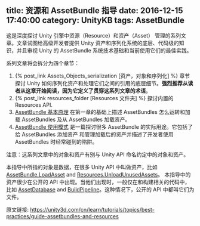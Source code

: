 title: 资源和 AssetBundle 指导
date: 2016-12-15 17:40:00
category: UnityKB
tags: AssetBundle
---
<div style='display:none'> This is a series of articles that provides an in-depth discussion of Assets and resource management in the Unity engine. It seeks to provide expert developers with deep, source-level knowledge of Unity's Asset and serialization systems. It examines both the technical underpinnings of Unity's AssetBundle system and the current best practices for employing them.
</div>

这是深度探讨 Unity 引擎中资源（Resource）和资产（Asset） 管理的系列文章。文章试图给高级开发者提供 Unity 资产和序列化系统的底层、代码级的知识，并且审视 Unity 的 AssetBundle 系统技术基础和当前使用它们的最佳实践。

<div style='display:none'>
The guide is broken down into four chapteros:

1. [Assets, Objects and serialization](https://unity3d.com/learn/tutorials/topics/best-practices/assets-objects-and-serialization) discusses the low-level details of how Unity serializes Assets and handles references between Assets. It is strongly recommended that readers begin with this chapter as it defines terminology used throughout the guide.
2. [The Resources folder](https://unity3d.com/learn/tutorials/topics/best-practices/resources-folder) discusses the built-in Resources API.
3. [AssetBundle fundamentals](https://unity3d.com/learn/tutorials/topics/best-practices/asset-bundle-fundamentals) builds on the information in chapter 1 to describe how AssetBundles operate, and discusses both the loading of AssetBundles and the loading of Assets from AssetBundles.
4. [AssetBundle usage patterns](https://unity3d.com/learn/tutorials/topics/best-practices/asset-bundle-usage-patterns) is a long article discussing many of the topics surrounding the practical uses of AssetBundles. It includes sections on assigning Assets to AssetBundles and on managing loaded Assets, and describes many common pitfalls encountered by developers using AssetBundles.
</div>

系列文章将会拆分为四个章节：
1. {% post_link Assets_Objects_serialization [资产，对象和序列化] %} 章节探讨 Unity 如何序列化资产和处理它们之间的引用的底层细节。__强烈推荐从读者从这章开始阅读，因为它定义了贯穿这系列文章的术语__。
2. {% post_link resources_folder [Resources 文件夹] %} 探讨内置的 Resources API.
3. [AssetBundle 基本原理](https://unity3d.com/learn/tutorials/topics/best-practices/asset-bundle-fundamentals) 在第一章的基础上描述 AssetBundles 怎么运转和加载 AssetBundles 及从 AssetBundles 加载资产。
4. [AssetBundle 使用模式](https://unity3d.com/learn/tutorials/topics/best-practices/asset-bundle-usage-patterns) 是一篇探讨很多 AssetBundle 的实际用途。它包括了给 AssetBundles 添加资产 和管理加载后的资产并描述了开发者使用 AssetBundles 时经常碰到的陷阱。

<div style='display:none'>
Note: This guide's terms for Objects and Assets differ from Unity's public API naming conventions.
</div>

注意：这系列文章中的对象和资产有别与 Unity API 命名约定中的对象和资产。

<!-- more -->

<div style='display:none'>
The data this guide calls Objects are called Assets in many public Unity APIs, such as [AssetBundle.LoadAsset](http://docs.unity3d.com/ScriptReference/AssetBundle.LoadAsset.html) and [Resources.UnloadUnusedAssets](http://docs.unity3d.com/ScriptReference/Resources.UnloadUnusedAssets.html). The files this guide calls Assets are rarely exposed to any public APIs. When they are exposed, it is generally only in build-related code, such as [AssetDatabase](http://docs.unity3d.com/ScriptReference/AssetDatabase.html) and [BuildPipeline](http://docs.unity3d.com/ScriptReference/BuildPipeline.html). In these cases, they are called files in public APIs.
</div>

本指导中所指的对象是数据，在很多 Unity API 中叫做资产，比如 [AssetBundle.LoadAsset](http://docs.unity3d.com/ScriptReference/AssetBundle.LoadAsset.html) and [Resources.UnloadUnusedAssets](http://docs.unity3d.com/ScriptReference/Resources.UnloadUnusedAssets.html)。 本指导中的资产很少在公开的 API 中出现。当他们出现时，一般仅在和构建相关的代码中，比如 [AssetDatabase](http://docs.unity3d.com/ScriptReference/AssetDatabase.html) and [BuildPipeline](http://docs.unity3d.com/ScriptReference/BuildPipeline.html)。这种情况下，公开的 API 中都叫它们为文件。

原文链接: <https://unity3d.com/cn/learn/tutorials/topics/best-practices/guide-assetbundles-and-resources>
